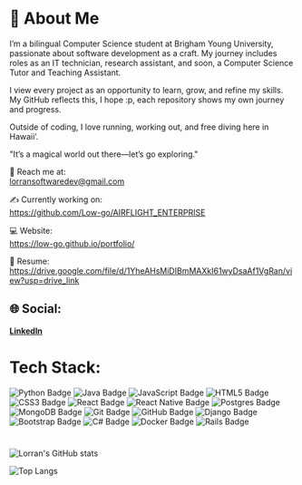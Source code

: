 # 🎱 About Me 

I’m a bilingual Computer Science student at Brigham Young University, passionate about software development as a craft. My journey includes roles as an IT technician, research assistant, and soon, a Computer Science Tutor and Teaching Assistant.

I view every project as an opportunity to learn, grow, and refine my skills. My GitHub reflects this, I hope :p, each repository shows my own journey and progress.

Outside of coding, I love running, working out, and free diving here in Hawaii’.

"It’s a magical world out there—let’s go exploring."

📧 Reach me at:<br/>
lorransoftwaredev@gmail.com

✍️ Currently working on:<br/>
https://github.com/Low-go/AIRFLIGHT_ENTERPRISE

💻 Website:<br/>
https://low-go.github.io/portfolio/

📝 Resume:<br/>
https://drive.google.com/file/d/1YheAHsMiDIBmMAXkI61wyDsaAf1VgRan/view?usp=drive_link


## 🌐 Social:<br/>
**[LinkedIn](https://www.linkedin.com/in/lorran-alves-galdino/)**  


# Tech Stack:
![Python Badge](https://img.shields.io/badge/Python-blue?style=for-the-badge&logo=python&logoColor=white)
![Java Badge](https://img.shields.io/badge/Java-red?style=for-the-badge&logo=oracle&logoColor=white)
![JavaScript Badge](https://img.shields.io/badge/JavaScript-yellow?style=for-the-badge&logo=javascript&logoColor=white)
![HTML5 Badge](https://img.shields.io/badge/HTML5-orange?style=for-the-badge&logo=html5&logoColor=white)
![CSS3 Badge](https://img.shields.io/badge/CSS3-blue?style=for-the-badge&logo=css3&logoColor=white)
![React Badge](https://img.shields.io/badge/React-61DAFB?style=for-the-badge&logo=react&logoColor=white)
![React Native Badge](https://img.shields.io/badge/React%20Native-61DAFB?style=for-the-badge&logo=react&logoColor=white)
![Postgres Badge](https://img.shields.io/badge/PostgreSQL-4169E1?style=for-the-badge&logo=postgresql&logoColor=white)
![MongoDB Badge](https://img.shields.io/badge/MongoDB-47A248?style=for-the-badge&logo=mongodb&logoColor=white)
![Git Badge](https://img.shields.io/badge/Git-F05032?style=for-the-badge&logo=git&logoColor=white)
![GitHub Badge](https://img.shields.io/badge/GitHub-181717?style=for-the-badge&logo=github&logoColor=white)
![Django Badge](https://img.shields.io/badge/Django-092E20?style=for-the-badge&logo=django&logoColor=white)
![Bootstrap Badge](https://img.shields.io/badge/Bootstrap-7952B3?style=for-the-badge&logo=bootstrap&logoColor=white)
![C# Badge](https://img.shields.io/badge/C%23-239120?style=for-the-badge&logo=csharp&logoColor=white)
![Docker Badge](https://img.shields.io/badge/Docker-2496ED?style=for-the-badge&logo=docker&logoColor=white)
![Rails Badge](https://img.shields.io/badge/Rails-CC0000?style=for-the-badge&logo=rubyonrails&logoColor=white)

#

![Lorran's GitHub stats](https://github-readme-stats.vercel.app/api?username=low-go&show_icons=true&theme=vue-dark)



![Top Langs](https://github-readme-stats.vercel.app/api/top-langs/?username=low-go&layout=compact&theme=vue-dark)
